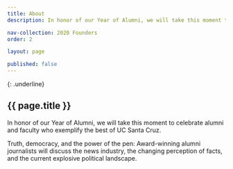 ```yaml
---
title: About
description: In honor of our Year of Alumni, we will take this moment to celebrate alumni and faculty who exemplify the best of UC Santa Cruz

nav-collection: 2020 Founders
order: 2

layout: page

published: false
---
```

{: .underline}
## {{ page.title }}

In honor of our Year of Alumni, we will take this moment to celebrate alumni and faculty who exemplify the best of UC Santa Cruz.

Truth, democracy, and the power of the pen: Award-winning alumni journalists will discuss the news industry, the changing perception of facts, and the current explosive political landscape.

